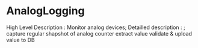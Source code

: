 # AnalogLogging
High Level Description : Monitor analog devices;
Detailled description : ;
  capture regular shapshot of analog counter
  extract value
  validate & upload value to DB
